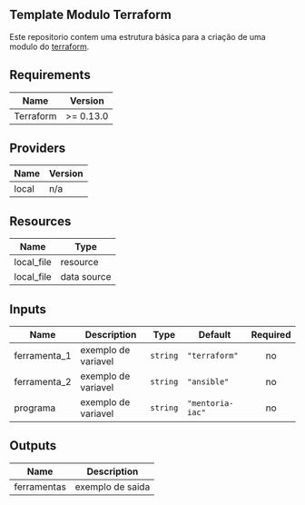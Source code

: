 ##  Template Modulo Terraform
Este repositorio contem uma estrutura básica para a criação de uma modulo do [terraform](https://www.terraform.io/). 
## Requirements

| Name | Version |
|------|---------|
| Terraform | >= 0.13.0 |
  

## Providers

  
| Name | Version |
|------|---------|
| local | n/a |
  


## Resources
 

| Name | Type |
|------|------|
| local_file | resource |
| local_file | data source |
 

## Inputs

  

| Name | Description | Type | Default | Required |
|------|-------------|------|---------|:--------:|
|ferramenta_1 | exemplo de variavel | `string` | `"terraform"` | no |
|ferramenta_2 | exemplo de variavel | `string` | `"ansible"` | no |
|programa | exemplo de variavel | `string` | `"mentoria-iac"` | no |

  

## Outputs
 
| Name | Description |
|------|-------------|
|ferramentas | exemplo de saida |

